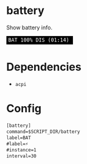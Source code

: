 # battery

Show battery info.

![](battery.png)

# Dependencies

* `acpi`

# Config

```
[battery]
command=$SCRIPT_DIR/battery
label=BAT
#label=⚡
#instance=1
interval=30
```
